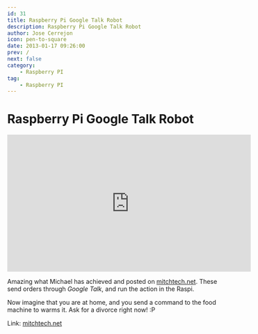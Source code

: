 ```yaml
---
id: 31
title: Raspberry Pi Google Talk Robot
description: Raspberry Pi Google Talk Robot
author: Jose Cerrejon
icon: pen-to-square
date: 2013-01-17 09:26:00
prev: /
next: false
category:
    - Raspberry PI
tag:
    - Raspberry PI
---
```


# Raspberry Pi Google Talk Robot

<iframe width="560" height="315" src="https://www.youtube.com/embed/vd6RlkAXWRs?rel=0" frameborder="0" allowfullscreen></iframe>

Amazing what Michael has achieved and posted on [mitchtech.net](https://mitchtech.net). These send orders through _Google Talk_, and run the action in the Raspi.

Now imagine that you are at home, and you send a command to the food machine to warms it. Ask for a divorce right now! :P

Link: [mitchtech.net](https://mitchtech.net/raspberry-pi-google-talk-robot/)
